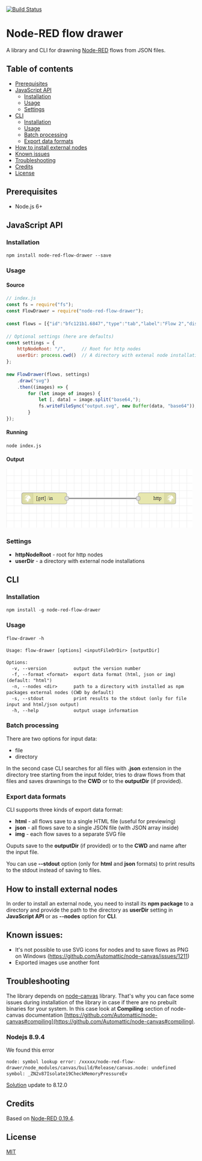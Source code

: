 [![Build Status](https://travis-ci.org/Ustimov/node-red-flow-drawer.svg?branch=master)](https://travis-ci.org/Ustimov/node-red-flow-drawer)

# Node-RED flow drawer

A library and CLI for drawning [Node-RED](https://github.com/node-red/node-red) flows from JSON files.

## Table of contents

* [Prerequisites](#prerequisites)
* [JavaScript API](#javascript-api)
  * [Installation](#installation)
  * [Usage](#usage)
  * [Settings](#settings)
* [CLI](#cli)
  * [Installation](#installation-1)
  * [Usage](#usage-1)
  * [Batch processing](#batch-processing)
  * [Export data formats](#export-data-formats)
* [How to install external nodes](#how-to-install-external-nodes)
* [Known issues](#known-issues)
* [Troubleshooting](#troubleshooting)
* [Credits](#credits)
* [License](#license)

## Prerequisites

* Node.js 6+

## JavaScript API

### Installation

```
npm install node-red-flow-drawer --save
```

### Usage

#### Source

```javascript
// index.js
const fs = require("fs");
const FlowDrawer = require("node-red-flow-drawer");
 
const flows = [{"id":"bfc121b1.6847","type":"tab","label":"Flow 2","disabled":false,"info":""},{"id":"c1f897dd.90a048","type":"http in","z":"bfc121b1.6847","name":"","url":"/in","method":"get","upload":false,"swaggerDoc":"","x":200,"y":540,"wires":[["9b1c0d8f.216f2"]]},{"id":"9b1c0d8f.216f2","type":"http response","z":"bfc121b1.6847","name":"","statusCode":"200","headers":{},"x":500,"y":540,"wires":[]}];

// Optional settings (here are defaults)
const settings = {
    httpNodeRoot: "/",      // Root for http nodes
    userDir: process.cwd()  // A directory with extenal node installations
};

new FlowDrawer(flows, settings)
    .draw("svg")
    .then((images) => {
        for (let image of images) {
            let [, data] = image.split("base64,");
            fs.writeFileSync("output.svg", new Buffer(data, "base64"));
        }
});
```

#### Running

```
node index.js
```

#### Output

![Output](/docs/img/output.png)

### Settings

* **httpNodeRoot** - root for http nodes
* **userDir** - a directory with external node installations

## CLI

### Installation

```
npm install -g node-red-flow-drawer
```

### Usage

```
flow-drawer -h

Usage: flow-drawer [options] <inputFileOrDir> [outputDir]

Options:
  -v, --version          output the version number
  -f, --format <format>  export data format (html, json or img) (default: "html")
  -n, --nodes <dir>      path to a directory with installed as npm packages external nodes (CWD by default)
  -s, --stdout           print results to the stdout (only for file input and html/json output)
  -h, --help             output usage information
```

### Batch processing

There are two options for input data:
* file
* directory

In the second case CLI searches for all files with **.json** extension in the directory tree starting from the input folder, tries to draw flows from that files and saves drawnings to the **CWD** or to the **outputDir** (if provided).

### Export data formats

CLI supports three kinds of export data format:
* **html** - all flows save to a single HTML file (useful for previewing)
* **json** - all flows save to a single JSON file (with JSON array inside)
* **img** - each flow saves to a separate SVG file

Ouputs save to the **outputDir** (if provided) or to the **CWD** and name after the input file.

You can use **--stdout** option (only for **html** and **json** formats) to print results to the stdout instead of saving to files.

## How to install external nodes

In order to install an external node, you need to install its **npm package** to a directory and provide the path to the directory as **userDir** setting in **JavaScript API** or as **--nodes** option for **CLI**.

## Known issues:

* It's not possible to use SVG icons for nodes and to save flows as PNG on Windows (https://github.com/Automattic/node-canvas/issues/1211)
* Exported images use another font

## Troubleshooting

The library depends on [node-canvas](https://github.com/Automattic/node-canvas) library. That's why you can face some issues during installation of the library in case if there are no prebuilt binaries for your system. In this case look at **Compiling** section of node-canvas documentation [https://github.com/Automattic/node-canvas#compiling](https://github.com/Automattic/node-canvas#compiling).

### Nodejs 8.9.4

We found this error

```
node: symbol lookup error: /xxxxx/node-red-flow-drawer/node_modules/canvas/build/Release/canvas.node: undefined symbol: _ZN2v87Isolate19CheckMemoryPressureEv
```

[Solution](https://github.com/Automattic/node-canvas/issues/1252) update to 8.12.0


## Credits

Based on [Node-RED 0.19.4](https://github.com/node-red/node-red/releases/tag/0.19.4).

## License

[MIT](/LICENSE)
